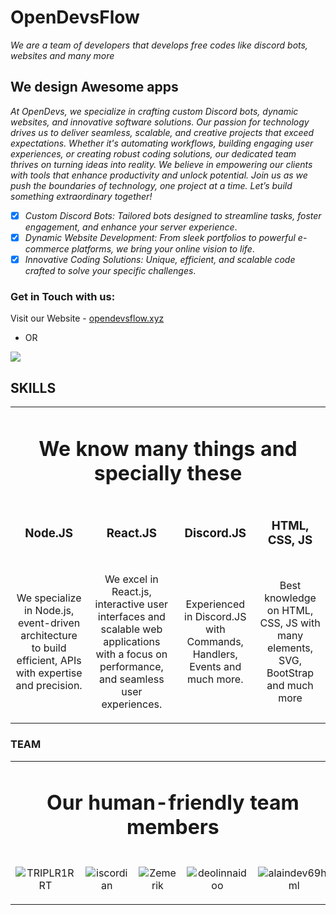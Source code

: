 # OpenDevsFlow

*We are a team of developers that develops free codes like discord bots, websites and many more*

## We design Awesome apps

*At OpenDevs, we specialize in crafting custom Discord bots, dynamic websites, and innovative software solutions. Our passion for technology drives us to deliver seamless, scalable, and creative projects that exceed expectations. Whether it's automating workflows, building engaging user experiences, or creating robust coding solutions, our dedicated team thrives on turning ideas into reality. We believe in empowering our clients with tools that enhance productivity and unlock potential. Join us as we push the boundaries of technology, one project at a time. Let’s build something extraordinary together!*

- [x] *Custom Discord Bots: Tailored bots designed to streamline tasks, foster engagement, and enhance your server experience*.
- [x] *Dynamic Website Development: From sleek portfolios to powerful e-commerce platforms, we bring your online vision to life*.
- [x] *Innovative Coding Solutions: Unique, efficient, and scalable code crafted to solve your specific challenges*.

### Get in Touch with us:

Visit our Website - [opendevsflow.xyz](https://opendevsflow.xyz)

- OR

<a href = "https://discord.gg/GMRMV4yeds">
  <img src = "https://invidget.switchblade.xyz/GMRMV4yeds">
</a>


## SKILLS

<table align = "center">
  <tr>
    <td colspan = "4">
      <h1 align = "center">
        We know many things and specially these
      </h1>
    </td>
  </tr>
  <tr>
    <td>
      <h3 align = "center">
        Node.JS
      </h3>
    </td>
    <td>
      <h3 align = "center">
        React.JS
      </h3>
    </td>
    <td>
      <h3 align = "center">
        Discord.JS
      </h3>
    </td>
    <td>
      <h3  align = "center">
        HTML, CSS, JS
      </h3>
    </td>
  </tr>
  <tr>
    <td>
      <p align = "center">
        We specialize in Node.js, event-driven architecture to build efficient, APIs with expertise and precision.
      </p>
    </td>
    <td>
      <p align = "center">
       We excel in React.js, interactive user interfaces and scalable web applications with a focus on performance, and seamless user experiences.
      </p>
    </td>
    <td>
      <p align = "center">
        Experienced in Discord.JS with Commands, Handlers, Events and much more.
      </p>
    </td>
    <td>
      <p align = "center">
        Best knowledge on HTML, CSS, JS with many elements, SVG, BootStrap and much more
      </p>
    </td>
  </tr>
</table>

### TEAM

<table align = "center">
  <tr>
    <td colspan = "5">
      <h1 align = "center">
        Our human-friendly team members
      </h1>
    </td>
  </tr>
  <tr align = "center">
    <td>
      
![TRIPLR1RRT](https://github.com/user-attachments/assets/e97f8294-e86a-4bd9-b404-6fcf3b77f4d2)
    </td>
    <td>
    
![iscordian](https://github.com/user-attachments/assets/25032ac7-9c31-471e-a693-77811a7ee634)
    </td>
    <td>
    
![Zemerik](https://github.com/user-attachments/assets/44cd27c6-5c2a-442e-8cc2-18ebe99405b7)
    </td>
    <td>
    
![deolinnaidoo](https://github.com/user-attachments/assets/2132028a-c057-4fed-b0d6-76da16e2f3f7)
    </td>
    <td>
    
![alaindev69html](https://github.com/user-attachments/assets/6319a35a-34cc-48b5-bd85-ce98a3cf5ee7)
    </td>
  </tr>
</table>



